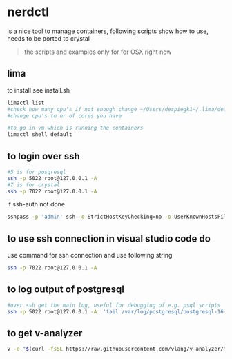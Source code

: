 # nerdctl

is a nice tool to manage containers, following scripts show how to use, needs to be ported to crystal

> the scripts and examples only for for OSX right now

## lima

to install see install.sh

```bash
limactl list
#check how many cpu's if not enough change ~/Users/despiegk1~/.lima/default/lima.yaml
#change cpu's to nr of cores you have

#to go in vm which is running the containers
limactl shell default

```

## to login over ssh

```bash
#5 is for posgresql
ssh -p 5022 root@127.0.0.1 -A 
#7 is for crystal
ssh -p 7022 root@127.0.0.1 -A 
```



if ssh-auth not done

```bash
sshpass -p 'admin' ssh -o StrictHostKeyChecking=no -o UserKnownHostsFile=/dev/null -p 7022 root@127.0.0.1 -A
```


## to use ssh connection in visual studio code do

use command for ssh connection and use following string

```bash
ssh -p 7022 root@127.0.0.1 -A
```

## to log output of postgresql

```bash
#over ssh get the main log, useful for debugging of e.g. psql scripts
ssh -p 5022 root@127.0.0.1 -A  'tail /var/log/postgresql/postgresql-16-main.log  -f'
```

## to get v-analyzer

```bash
v -e "$(curl -fsSL https://raw.githubusercontent.com/vlang/v-analyzer/main/install.vsh)"
```